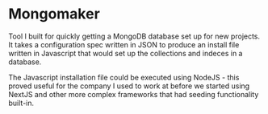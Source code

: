 # Mongomaker

Tool I built for quickly getting a MongoDB database set up for new projects. It takes a configuration spec written in JSON to produce an install file written in Javascript that would set up the collections and indeces in a database.

The Javascript installation file could be executed using NodeJS - this proved useful for the company I used to work at before we started using NextJS and other more complex frameworks that had seeding functionality built-in.
